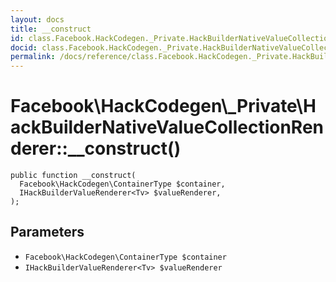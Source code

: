 ```yaml
---
layout: docs
title: __construct
id: class.Facebook.HackCodegen._Private.HackBuilderNativeValueCollectionRenderer.__construct
docid: class.Facebook.HackCodegen._Private.HackBuilderNativeValueCollectionRenderer.__construct
permalink: /docs/reference/class.Facebook.HackCodegen._Private.HackBuilderNativeValueCollectionRenderer.__construct.md
---
```

# Facebook\\HackCodegen\\_Private\\HackBuilderNativeValueCollectionRenderer::__construct()




``` Hack
public function __construct(
  Facebook\HackCodegen\ContainerType $container,
  IHackBuilderValueRenderer<Tv> $valueRenderer,
);
```




## Parameters




* ` Facebook\HackCodegen\ContainerType $container `
* ` IHackBuilderValueRenderer<Tv> $valueRenderer `